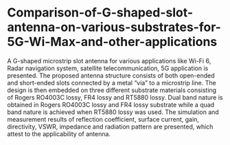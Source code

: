 # Comparison-of-G-shaped-slot-antenna-on-various-substrates-for-5G-Wi-Max-and-other-applications
A G-shaped microstrip slot antenna for various applications like Wi-Fi 6, Radar navigation system, satellite telecommunication, 5G application is presented. The proposed antenna structure consists of both open-ended and short-ended slots connected by a metal “via” to a microstrip line. The design is then embedded on three different substrate materials consisting of Rogers RO4003C lossy, FR4 lossy and RT5880 lossy. Dual band nature is obtained in Rogers RO4003C lossy and FR4 lossy substrate while a quad band nature is achieved when RT5880 lossy was used. The simulation and measurement results of reflection coefficient, surface current, gain, directivity, VSWR, impedance and radiation pattern are presented, which attest to the applicability of antenna.
